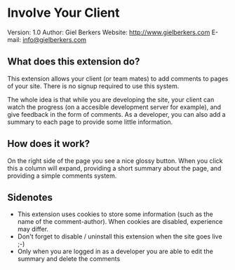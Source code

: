 # Involve Your Client #

Version: 1.0
Author: Giel Berkers
Website: http://www.gielberkers.com
E-mail: info@gielberkers.com

## What does this extension do? ##

This extension allows your client (or team mates) to add comments to pages of your site. There is no signup required to use this system.

The whole idea is that while you are developing the site, your client can watch the progress (on a accesible development server for example),
and give feedback in the form of comments. As a developer, you can also add a summary to each page to provide some little information.

## How does it work? ##

On the right side of the page you see a nice glossy button. When you click this a column will expand, providing a short summary about the page,
and providing a simple comments system.

## Sidenotes ##

- This extension uses cookies to store some information (such as the name of the comment-author). When cookies are disabled, experience may differ.
- Don't forget to disable / uninstall this extension when the site goes live ;-)
- Only when you are logged in as a developer you are able to edit the summary and delete the comments
